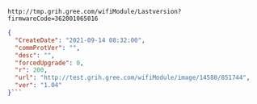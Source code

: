 `http://tmp.grih.gree.com/wifiModule/Lastversion?firmwareCode=362001065016`

```json
{
  "CreateDate": "2021-09-14 08:32:00",
  "commProtVer": "",
  "desc": "",
  "forcedUpgrade": 0,
  "r": 200,
  "url": "http://test.grih.gree.com/wifiModule/image/14588/851744",
  "ver": "1.04"
}```